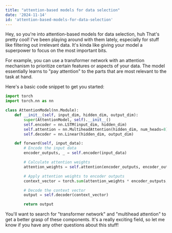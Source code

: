 ```yaml
---
title: "attention-based models for data selection"
date: '2024-11-14'
id: 'attention-based-models-for-data-selection'
---
```


Hey, so you're into attention-based models for data selection, huh That's pretty cool!  I've been playing around with them lately, especially for stuff like filtering out irrelevant data. It's kinda like giving your model a superpower to focus on the most important bits.

For example, you can use a transformer network with an attention mechanism to prioritize certain features or aspects of your data. The model essentially learns to "pay attention" to the parts that are most relevant to the task at hand.

Here's a basic code snippet to get you started:

```python
import torch
import torch.nn as nn

class AttentionModel(nn.Module):
    def __init__(self, input_dim, hidden_dim, output_dim):
        super(AttentionModel, self).__init__()
        self.encoder = nn.LSTM(input_dim, hidden_dim)
        self.attention = nn.MultiheadAttention(hidden_dim, num_heads=8)
        self.decoder = nn.Linear(hidden_dim, output_dim)

    def forward(self, input_data):
        # Encode the input data
        encoder_outputs, _ = self.encoder(input_data)

        # Calculate attention weights
        attention_weights = self.attention(encoder_outputs, encoder_outputs, encoder_outputs)[0]

        # Apply attention weights to encoder outputs
        context_vector = torch.sum(attention_weights * encoder_outputs, dim=1)

        # Decode the context vector
        output = self.decoder(context_vector)

        return output
```

You'll want to search for "transformer network" and "multihead attention" to get a better grasp of these components.  It's a really exciting field, so let me know if you have any other questions about this stuff!

